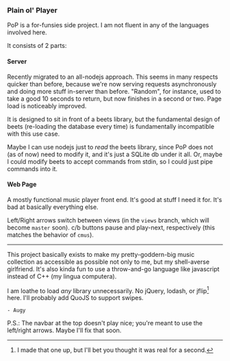 
### Plain ol' Player

PoP is a for-funsies side project. I am not fluent in any of the languages involved here.

It consists of 2 parts:

#### Server

Recently migrated to an all-nodejs approach. This seems in many respects quicker than before, because we're now serving requests asynchronously and doing more stuff in-server than before.
"Random", for instance, used to take a good 10 seconds to return, but now finishes in a second or two. Page load is noticeably improved.

It is designed to sit in front of a beets library, but the fundamental design of beets (re-loading the database every time) is fundamentally incompatible with this use case.

Maybe I can use nodejs just to _read_ the beets library, since PoP does not (as of now) need to modify it, and it's just a SQLite db under it all.
Or, maybe I could modify beets to accept commands from stdin, so I could just pipe commands into it.

#### Web Page

A mostly functional music player front end. It's good at stuff I need it for. It's bad at basically everything else.

Left/Right arrows switch between views (in the `views` branch, which will become `master` soon).
c/b buttons pause and play-next, respectively (this matches the behavior of `cmus`).

-----

This project basically exists to make my pretty-goddern-big music collection as accessible as possible not only to me, but my shell-averse girlfriend.
It's also kinda fun to use a throw-and-go language like javascript instead of C++ (my lingua computera).

I am loathe to load _any_ library unnecessarily. No jQuery, lodash, or jflip[^naw] here. I'll probably add QuoJS to support swipes.


`- Augy`

P.S.: The navbar at the top doesn't play nice; you're meant to use the left/right arrows. Maybe I'll fix that soon.

[^naw]:  I made that one up, but I'll bet you thought it was real for a second.
